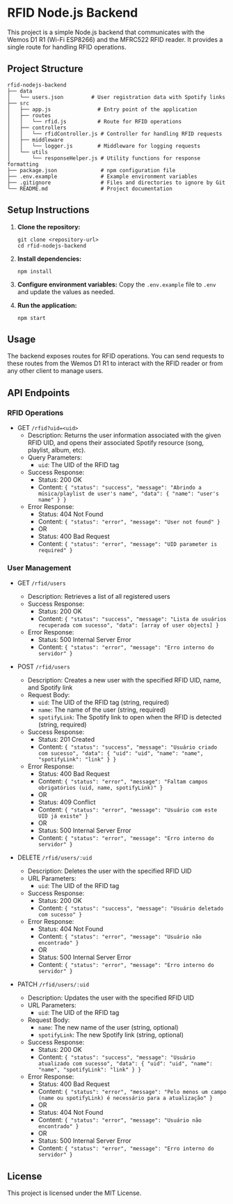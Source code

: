 # RFID Node.js Backend

This project is a simple Node.js backend that communicates with the Wemos D1 R1 (Wi-Fi ESP8266) and the MFRC522 RFID reader. It provides a single route for handling RFID operations.

## Project Structure

```
rfid-nodejs-backend
├── data
│   └── users.json         # User registration data with Spotify links
├── src
│   ├── app.js               # Entry point of the application
│   ├── routes
│   │   └── rfid.js          # Route for RFID operations
│   ├── controllers
│   │   └── rfidController.js # Controller for handling RFID requests
│   ├── middleware
│   │   └── logger.js        # Middleware for logging requests
│   └── utils
│       └── responseHelper.js # Utility functions for response formatting
├── package.json              # npm configuration file
├── .env.example              # Example environment variables
├── .gitignore                # Files and directories to ignore by Git
└── README.md                 # Project documentation
```

## Setup Instructions

1. **Clone the repository:**

   ```
   git clone <repository-url>
   cd rfid-nodejs-backend
   ```

2. **Install dependencies:**

   ```
   npm install
   ```

3. **Configure environment variables:**
   Copy the `.env.example` file to `.env` and update the values as needed.

4. **Run the application:**
   ```
   npm start
   ```

## Usage

The backend exposes routes for RFID operations. You can send requests to these routes from the Wemos D1 R1 to interact with the RFID reader or from any other client to manage users.

## API Endpoints

### RFID Operations

- GET `/rfid?uid=<uid>`
  - Description: Returns the user information associated with the given RFID UID, and opens their associated Spotify resource (song, playlist, album, etc).
  - Query Parameters:
    - `uid`: The UID of the RFID tag
  - Success Response:
    - Status: 200 OK
    - Content: `{ "status": "success", "message": "Abrindo a música/playlist de user's name", "data": { "name": "user's name" } }`
  - Error Response:
    - Status: 404 Not Found
    - Content: `{ "status": "error", "message": "User not found" }`
    - OR
    - Status: 400 Bad Request
    - Content: `{ "status": "error", "message": "UID parameter is required" }`

### User Management

- GET `/rfid/users`

  - Description: Retrieves a list of all registered users
  - Success Response:
    - Status: 200 OK
    - Content: `{ "status": "success", "message": "Lista de usuários recuperada com sucesso", "data": [array of user objects] }`
  - Error Response:
    - Status: 500 Internal Server Error
    - Content: `{ "status": "error", "message": "Erro interno do servidor" }`

- POST `/rfid/users`

  - Description: Creates a new user with the specified RFID UID, name, and Spotify link
  - Request Body:
    - `uid`: The UID of the RFID tag (string, required)
    - `name`: The name of the user (string, required)
    - `spotifyLink`: The Spotify link to open when the RFID is detected (string, required)
  - Success Response:
    - Status: 201 Created
    - Content: `{ "status": "success", "message": "Usuário criado com sucesso", "data": { "uid": "uid", "name": "name", "spotifyLink": "link" } }`
  - Error Response:
    - Status: 400 Bad Request
    - Content: `{ "status": "error", "message": "Faltam campos obrigatórios (uid, name, spotifyLink)" }`
    - OR
    - Status: 409 Conflict
    - Content: `{ "status": "error", "message": "Usuário com este UID já existe" }`
    - OR
    - Status: 500 Internal Server Error
    - Content: `{ "status": "error", "message": "Erro interno do servidor" }`

- DELETE `/rfid/users/:uid`

  - Description: Deletes the user with the specified RFID UID
  - URL Parameters:
    - `uid`: The UID of the RFID tag
  - Success Response:
    - Status: 200 OK
    - Content: `{ "status": "success", "message": "Usuário deletado com sucesso" }`
  - Error Response:
    - Status: 404 Not Found
    - Content: `{ "status": "error", "message": "Usuário não encontrado" }`
    - OR
    - Status: 500 Internal Server Error
    - Content: `{ "status": "error", "message": "Erro interno do servidor" }`

- PATCH `/rfid/users/:uid`
  - Description: Updates the user with the specified RFID UID
  - URL Parameters:
    - `uid`: The UID of the RFID tag
  - Request Body:
    - `name`: The new name of the user (string, optional)
    - `spotifyLink`: The new Spotify link (string, optional)
  - Success Response:
    - Status: 200 OK
    - Content: `{ "status": "success", "message": "Usuário atualizado com sucesso", "data": { "uid": "uid", "name": "name", "spotifyLink": "link" } }`
  - Error Response:
    - Status: 400 Bad Request
    - Content: `{ "status": "error", "message": "Pelo menos um campo (name ou spotifyLink) é necessário para a atualização" }`
    - OR
    - Status: 404 Not Found
    - Content: `{ "status": "error", "message": "Usuário não encontrado" }`
    - OR
    - Status: 500 Internal Server Error
    - Content: `{ "status": "error", "message": "Erro interno do servidor" }`

## License

This project is licensed under the MIT License.
